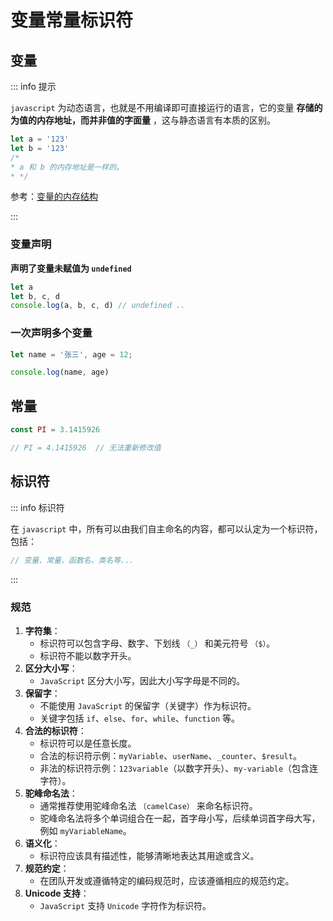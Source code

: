 # 变量常量标识符

## 变量

::: info 提示

`javascript` 为动态语言，也就是不用编译即可直接运行的语言，它的变量 **存储的为值的内存地址，而并非值的字面量** ，这与静态语言有本质的区别。

``` javascript
let a = '123'
let b = '123'
/*
* a 和 b 的内存地址是一样的。
* */
```

参考：[变量的内存结构](https://www.bilibili.com/video/BV1mG411h7aD/?p=6&spm_id_from=pageDriver&vd_source=a971f27cdc6a5c5e8a16041ae47b0aec)

:::

### 变量声明

**声明了变量未赋值为 `undefined`**

```javascript
let a
let b, c, d
console.log(a, b, c, d) // undefined ..
```

### 一次声明多个变量

```javascript
let name = '张三', age = 12;

console.log(name, age)
```





## 常量

```javascript
const PI = 3.1415926

// PI = 4.1415926  // 无法重新修改值
```



## 标识符

::: info 标识符

在 `javascript` 中，所有可以由我们自主命名的内容，都可以认定为一个标识符，包括：

``` javascript
// 变量、常量、函数名、类名等...
```

:::



### 规范

1. **字符集**：
    - 标识符可以包含字母、数字、下划线 `（_）` 和美元符号 `（$）`。
    - 标识符不能以数字开头。
2. **区分大小写**：
    - `JavaScript` 区分大小写，因此大小写字母是不同的。
3. **保留字**：
    - 不能使用 `JavaScript` 的保留字（关键字）作为标识符。
    - 关键字包括 `if`、`else`、`for`、`while`、`function` 等。
4. **合法的标识符**：
    - 标识符可以是任意长度。
    - 合法的标识符示例：`myVariable`、`userName`、`_counter`、`$result`。
    - 非法的标识符示例：`123variable`（以数字开头）、`my-variable`（包含连字符）。
5. **驼峰命名法**：
    - 通常推荐使用驼峰命名法 `（camelCase）` 来命名标识符。
    - 驼峰命名法将多个单词组合在一起，首字母小写，后续单词首字母大写，例如 `myVariableName`。
6. **语义化**：
    - 标识符应该具有描述性，能够清晰地表达其用途或含义。
7. **规范约定**：
    - 在团队开发或遵循特定的编码规范时，应该遵循相应的规范约定。
8. **Unicode 支持**：
    - `JavaScript` 支持 `Unicode` 字符作为标识符。





